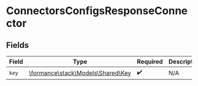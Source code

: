 # ConnectorsConfigsResponseConnector


## Fields

| Field                                                           | Type                                                            | Required                                                        | Description                                                     |
| --------------------------------------------------------------- | --------------------------------------------------------------- | --------------------------------------------------------------- | --------------------------------------------------------------- |
| `key`                                                           | [\formance\stack\Models\Shared\Key](../../Models/Shared/Key.md) | :heavy_check_mark:                                              | N/A                                                             |